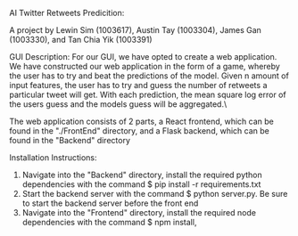 AI Twitter Retweets Predicition:

A project by Lewin Sim (1003617), Austin Tay (1003304), James Gan (1003330), and Tan Chia Yik (1003391)

GUI Description:
For our GUI, we have opted to create a web application. We have constructed our web application in the form of a game, whereby the user has to try and 
beat the predictions of the model. Given n amount of input features, the user has to try and guess the number of retweets a particular tweet will get. 
With each prediction, the mean square log error of the users guess and the models guess will be aggregated.\

The web application consists of 2 parts, a React frontend, which can be found in the "./FrontEnd" directory, and a Flask backend, which can be found in 
the "Backend" directory

Installation Instructions:
1. Navigate into the "Backend" directory, install the required python dependencies with the command $ pip install -r requirements.txt
2. Start the backend server with the command $ python server.py. Be sure to start the backend server before the front end
2. Navigate into the "Frontend" directory, install the required node dependencies with the command $ npm install, 